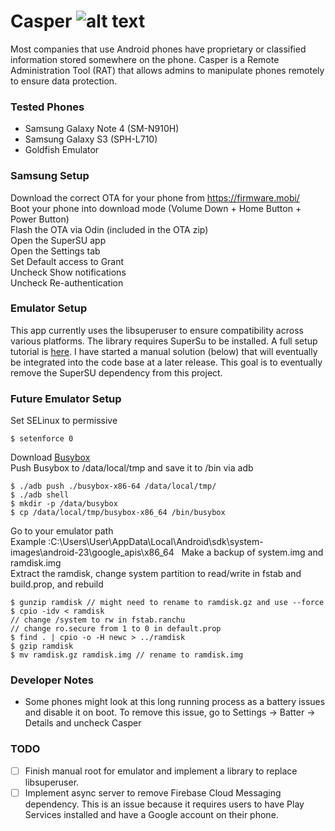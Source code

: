 # Casper ![alt text](https://i.imgur.com/BFezpxY.png)

Most companies that use Android phones have proprietary or classified information
stored somewhere on the phone. Casper is a Remote Administration Tool (RAT) that allows
admins to manipulate phones remotely to ensure data protection.

### Tested Phones
* Samsung Galaxy Note 4 (SM-N910H)
* Samsung Galaxy S3 (SPH-L710)
* Goldfish Emulator

### Samsung Setup
Download the correct OTA for your phone from https://firmware.mobi/  
Boot your phone into download mode (Volume Down + Home Button + Power Button)  
Flash the OTA via Odin (included in the OTA zip)  
Open the SuperSU app  
Open the Settings tab  
Set Default access to Grant  
Uncheck Show notifications  
Uncheck Re-authentication  
  
### Emulator Setup
This app currently uses the libsuperuser to ensure compatibility across various platforms. The library requires SuperSu to be installed. A full setup tutorial is [here](https://infosectrek.wordpress.com/2017/03/06/rooting-the-android-emulator/). I have started a manual solution (below) that will eventually be integrated into the code base at a later release. This goal is to eventually remove the SuperSU dependency from this project.  
  
### Future Emulator Setup
Set SELinux to permissive
```
$ setenforce 0
```
Download [Busybox](https://busybox.net/about.html)  
Push Busybox to /data/local/tmp and save it to /bin via adb  
```
$ ./adb push ./busybox-x86-64 /data/local/tmp/  
$ ./adb shell
$ mkdir -p /data/busybox
$ cp /data/local/tmp/busybox-x86_64 /bin/busybox
```
Go to your emulator path  
Example :C:\Users\User\AppData\Local\Android\sdk\system-images\android-23\google_apis\x86_64  
Make a backup of system.img and ramdisk.img  
Extract the ramdisk, change system partition to read/write in fstab and build.prop, and rebuild  
```
$ gunzip ramdisk // might need to rename to ramdisk.gz and use --force  
$ cpio -idv < ramdisk  
// change /system to rw in fstab.ranchu  
// change ro.secure from 1 to 0 in default.prop  
$ find . | cpio -o -H newc > ../ramdisk  
$ gzip ramdisk  
$ mv ramdisk.gz ramdisk.img // rename to ramdisk.img  
```
  
### Developer Notes
* Some phones might look at this long running process as a battery issues and disable it on boot. To remove this issue, go to Settings -> Batter -> Details and uncheck Casper

### TODO
- [ ] Finish manual root for emulator and implement a library to replace libsuperuser.
- [ ] Implement async server to remove Firebase Cloud Messaging dependency. This is an issue because it requires users to have Play Services installed and have a Google account on their phone.   
